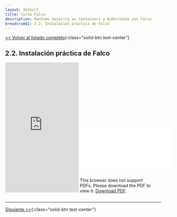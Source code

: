```yaml
---
layout: default
title: Curso Falco
description: Runtime Security en Containers y Kubernetes con Falco
breadcrumb1: 2.2. Instalación práctica de Falco
---
```

[<< Volver al listado completo](../){:class="solid-btn text-center"}

## 2.2. Instalación práctica de Falco

<div style="display:inline-block; width:47%;"
     class="embed-responsive embed-responsive-4by3">
    <iframe width="100%" height="420" src="https://www.youtube.com/embed/VsmK2kswWk4" title="YouTube video player" frameborder="0" allow="accelerometer; autoplay; clipboard-write; encrypted-media; gyroscope; picture-in-picture" allowfullscreen></iframe>
</div>
<div style="display:inline-block; width:47%;"
     class="embed-responsive embed-responsive-4by3">
    <object data="./2.2.pdf" type="application/pdf" width="520px" height="420px" style="">
        <embed src="./2.2.pdf">
            <p>This browser does not support PDFs. Please download the PDF to view it: <a href="./2.2.pdf">Download PDF</a>.</p>
        </embed>
    </object>
</div>

---
[Siguiente >>](3.1.md){:class="solid-btn text-center"}
